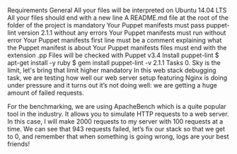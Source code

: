 Requirements General All your files will be interpreted on Ubuntu 14.04 LTS All your files should end with a new line A README.md file at the root of the folder of the project is mandatory Your Puppet manifests must pass puppet-lint version 2.1.1 without any errors Your Puppet manifests must run without error Your Puppet manifests first line must be a comment explaining what the Puppet manifest is about Your Puppet manifests files must end with the extension .pp Files will be checked with Puppet v3.4 Install puppet-lint $ apt-get install -y ruby $ gem install puppet-lint -v 2.1.1 Tasks 0. Sky is the limit, let's bring that limit higher mandatory In this web stack debugging task, we are testing how well our web server setup featuring Nginx is doing under pressure and it turns out it’s not doing well: we are getting a huge amount of failed requests.

For the benchmarking, we are using ApacheBench which is a quite popular tool in the industry. It allows you to simulate HTTP requests to a web server. In this case, I will make 2000 requests to my server with 100 requests at a time. We can see that 943 requests failed, let’s fix our stack so that we get to 0, and remember that when something is going wrong, logs are your best friends!
